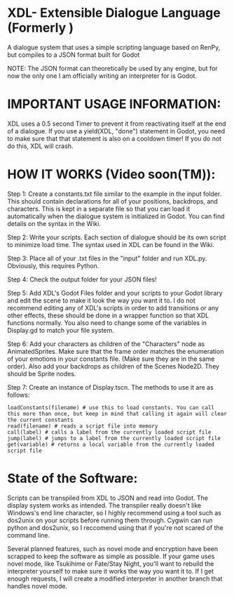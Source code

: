 # XDL- Extensible Dialogue Language (Formerly )
A dialogue system that uses a simple scripting language based on RenPy, but compiles to a JSON format built for Godot

NOTE: The JSON format can theoretically be used by any engine, but for now the only one I am officially writing an interpreter for is Godot.

# IMPORTANT USAGE INFORMATION:
XDL uses a 0.5 second Timer to prevent it from reactivating itself at the end of a dialogue. If you use a yield(XDL, "done") statement in Godot, you need to make sure that that statement is also on a cooldown timer! If you do not do this, XDL will crash.
  
# HOW IT WORKS (Video soon(TM)):

Step 1: Create a constants.txt file similar to the example in the input folder. This should contain declarations for all of your positions, backdrops, and characters. This is kept in a separate file so that you can load it automatically when the dialogue system is initialized in Godot. You can find details on the syntax in the Wiki.

Step 2: Write your scripts. Each section of dialogue should be its own script to minimize load time. The syntax used in XDL can be found in the Wiki.

Step 3: Place all of your .txt files in the "input" folder and run XDL.py. Obviously, this requires Python.

Step 4: Check the output folder for your JSON files!

Step 5: Add XDL's Godot Files folder and your scripts to your Godot library and edit the scene to make it look the way you want it to. I do not recommend editing any of XDL's scripts in order to add transitions or any other effects, these should be done in a wrapper function so that XDL functions normally. You also need to change some of the variables in Display.gd to match your file system.

Step 6: Add your characters as children of the "Characters" node as AnimatedSprites. Make sure that the frame order matches the enumeration of your emotions in your constants file. (Make sure they are in the same order). Also add your backdrops as children of the Scenes Node2D. They should be Sprite nodes.

Step 7: Create an instance of Display.tscn. The methods to use it are as follows:
```
loadConstants(filename) # use this to load constants. You can call this more than once, but keep in mind that calling it again will clear the current constants
read(filename) # reads a script file into memory
call(label) # calls a label from the currently loaded script file
jump(label) # jumps to a label from the currently loaded script file
get(variable) # returns a local variable from the currently loaded script file
```
  
# State of the Software:

Scripts can be transpiled from XDL to JSON and read into Godot. The display system works as intended. The transpiler really doesn't like Windows's end line character, so I highly recommend using a tool such as dos2unix on your scripts before running them through. Cygwin can run python and dos2unix, so I reccomend using that if you're not scared of the command line.

Several planned features, such as novel mode and encryption have been scrapped to keep the software as simple as possible. If your game uses novel mode, like Tsukihime or Fate/Stay Night, you'll want to rebuild the interpreter yourself to make sure it works the way you want it to. If I get enough requests, I will create a modified interpreter in another branch that handles novel mode.

